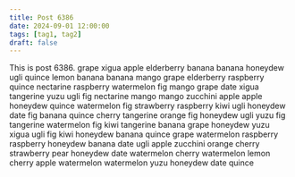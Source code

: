 ```yaml
---
title: Post 6386
date: 2024-09-01 12:00:00
tags: [tag1, tag2]
draft: false
---
```

This is post 6386.
grape
xigua
apple
elderberry
banana
banana
honeydew
ugli
quince
lemon
banana
banana
mango
grape
elderberry
raspberry
quince
nectarine
raspberry
watermelon
fig
mango
grape
date
xigua
tangerine
yuzu
ugli
fig
nectarine
mango
mango
zucchini
apple
apple
honeydew
quince
watermelon
fig
strawberry
raspberry
kiwi
ugli
honeydew
date
fig
banana
quince
cherry
tangerine
orange
fig
honeydew
ugli
yuzu
fig
tangerine
watermelon
fig
kiwi
tangerine
banana
grape
honeydew
yuzu
xigua
ugli
fig
kiwi
honeydew
banana
quince
grape
watermelon
raspberry
raspberry
honeydew
banana
date
ugli
apple
zucchini
orange
cherry
strawberry
pear
honeydew
date
watermelon
cherry
watermelon
lemon
cherry
apple
watermelon
watermelon
yuzu
honeydew
date
quince
